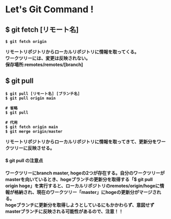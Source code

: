 # <b> Let's Git Command !

## $ git fetch [リモート名]
```
$ git fetch origin
```
リモートリポジトリからローカルリポジトリに情報を取ってくる。<br>
ワークツリーには、変更は反映されない。<br>
保存場所:remotes/remotes/[branch]<br>

## $ git pull
```
$ git pull [リモート名] [ブランチ名]
$ git pull origin main

# 省略
$ git pull

# 代用
$ git fetch origin main
$ git merge origin/master
```
リモートリポジトリからローカルリポジトリに情報を取ってきて、更新分をワークツリーに反映させる。<br>

#### <b> $ git pull の注意点<br>
ワークツリーにbranch master, hogeの2つが存在する。自分のワークツリーがmasterを向いているとき、hogeブランチの更新分を取得する「$ git pull origin hoge」を実行すると、ローカルリポジトリのremotes/origin/hogeに情報が格納され、現在のワークツリー「master」にhogeの更新分がマージされる。<br>
hogeブランチに更新分を取得しようとしているにもかかわらず、意図せずmasterブランチに反映される可能性があるので、注意！！<br>

